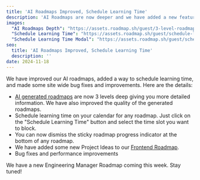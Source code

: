 ```yaml
---
title: 'AI Roadmaps Improved, Schedule Learning Time'
description: 'AI Roadmaps are now deeper and we have added a new feature to schedule learning time'
images:
  "AI Roadmaps Depth": "https://assets.roadmap.sh/guest/3-level-roadmaps-lotx1.png"
  "Schedule Learning Time": "https://assets.roadmap.sh/guest/schedule-learning-time.png"
  "Schedule Learning Time Modal": "https://assets.roadmap.sh/guest/schedule-learning-time-2.png"
seo:
  title: 'AI Roadmaps Improved, Schedule Learning Time'
  description: ''
date: 2024-11-18
---
```


We have improved our AI roadmaps, added a way to schedule learning time, and made some site wide bug fixes and improvements. Here are the details:

- [AI generated roadmaps](https://roadmap.sh/ai) are now 3 levels deep giving you more detailed information. We have also improved the quality of the generated roadmaps.
- Schedule learning time on your calendar for any roadmap. Just click on the "Schedule Learning Time" button and select the time slot you want to block.
- You can now dismiss the sticky roadmap progress indicator at the bottom of any roadmap. 
- We have added some new Project Ideas to our [Frontend Roadmap](/frontend/projects).
- Bug fixes and performance improvements

We have a new Engineering Manager Roadmap coming this week. Stay tuned!